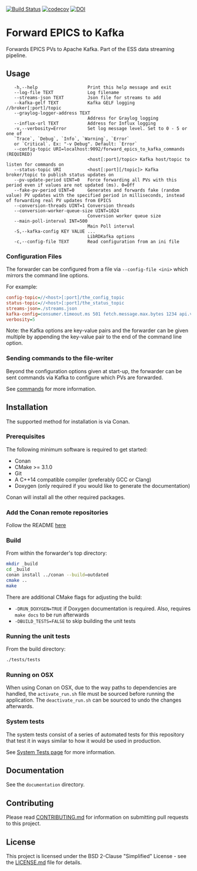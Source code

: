 [![Build Status](https://jenkins.esss.dk/dm/job/ess-dmsc/job/forward-epics-to-kafka/job/master/badge/icon)](https://jenkins.esss.dk/dm/job/ess-dmsc/job/forward-epics-to-kafka/job/master/)
[![codecov](https://codecov.io/gh/ess-dmsc/forward-epics-to-kafka/branch/master/graph/badge.svg)](https://codecov.io/gh/ess-dmsc/forward-epics-to-kafka)
[![DOI](https://zenodo.org/badge/81432248.svg)](https://zenodo.org/badge/latestdoi/81432248)

# Forward EPICS to Kafka

Forwards EPICS PVs to Apache Kafka. Part of the ESS data streaming pipeline.

## Usage

```
   -h,--help                   Print this help message and exit
   --log-file TEXT             Log filename
   --streams-json TEXT         Json file for streams to add
   --kafka-gelf TEXT           Kafka GELF logging //broker[:port]/topic
   --graylog-logger-address TEXT
                               Address for Graylog logging
   --influx-url TEXT           Address for Influx logging
   -v,--verbosity=Error        Set log message level. Set to 0 - 5 or one of
   `Trace`, `Debug`, `Info`, `Warning`, `Error`
   or `Critical`. Ex: "-v Debug". Default: `Error`
   --config-topic URI=localhost:9092/forward_epics_to_kafka_commands (REQUIRED)
                               <host[:port]/topic> Kafka host/topic to listen for commands on
   --status-topic URI          <host[:port][/topic]> Kafka broker/topic to publish status updates on
   --pv-update-period UINT=0   Force forwarding all PVs with this period even if values are not updated (ms). 0=Off
   --fake-pv-period UINT=0     Generates and forwards fake (random value) PV updates with the specified period in milliseconds, instead of forwarding real PV updates from EPICS
   --conversion-threads UINT=1 Conversion threads
   --conversion-worker-queue-size UINT=1024
                               Conversion worker queue size
   --main-poll-interval INT=500
                               Main Poll interval
   -S,--kafka-config KEY VALUE ...
                               LibRDKafka options
   -c,--config-file TEXT       Read configuration from an ini file
```

### Configuration Files

The forwarder can be configured from a file via `--config-file <ini>` which mirrors the command line options.

For example:

```ini
config-topic=//<host>[:port]/the_config_topic
status-topic=//<host>[:port]/the_status_topic
streams-json=./streams.json
kafka-config=consumer.timeout.ms 501 fetch.message.max.bytes 1234 api.version.request true
verbosity=5
```

Note: the Kafka options are key-value pairs and the forwarder can be given multiple by appending the key-value pair to 
the end of the command line option.

### Sending commands to the file-writer

Beyond the configuration options given at start-up, the forwarder can be sent commands via Kafka to configure which PVs 
are forwarded.

See [commands](documentation/commands.md) for more information.

## Installation

The supported method for installation is via Conan.

### Prerequisites

The following minimum software is required to get started:

- Conan
- CMake >= 3.1.0
- Git
- A C++14 compatible compiler (preferably GCC or Clang)
- Doxygen (only required if you would like to generate the documentation)

Conan will install all the other required packages.

### Add the Conan remote repositories

Follow the README [here](https://github.com/ess-dmsc/conan-configuration)

### Build

From within the forwarder's top directory:

```bash
mkdir _build
cd _build
conan install ../conan --build=outdated
cmake ..
make
```

There are additional CMake flags for adjusting the build:
* `-DRUN_DOXYGEN=TRUE` if Doxygen documentation is required. Also, requires `make docs` to be run afterwards
* `-DBUILD_TESTS=FALSE` to skip building the unit tests

### Running the unit tests

From the build directory:

```bash
./tests/tests
```

### Running on OSX

When using Conan on OSX, due to the way paths to dependencies are handled,
the `activate_run.sh` file must be sourced before running the application. The
`deactivate_run.sh` can be sourced to undo the changes afterwards.

### System tests

The system tests consist of a series of automated tests for this repository that test it in ways similar to how it would 
be used in production.

See [System Tests page](system-tests/README.md) for more information.

## Documentation

See the `documentation` directory.

## Contributing

Please read [CONTRIBUTING.md](CONTRIBUTING.md) for information on submitting pull requests to this project.

## License

This project is licensed under the BSD 2-Clause "Simplified" License - see the [LICENSE.md](LICENSE.md) file for details.
